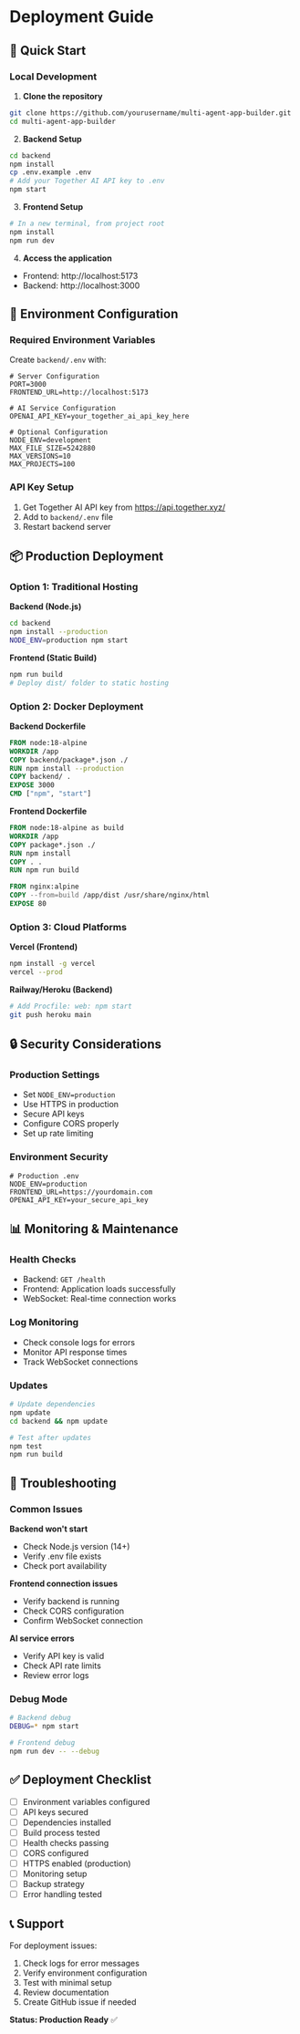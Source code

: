 # Deployment Guide

## 🚀 Quick Start

### Local Development

1. **Clone the repository**
```bash
git clone https://github.com/yourusername/multi-agent-app-builder.git
cd multi-agent-app-builder
```

2. **Backend Setup**
```bash
cd backend
npm install
cp .env.example .env
# Add your Together AI API key to .env
npm start
```

3. **Frontend Setup**
```bash
# In a new terminal, from project root
npm install
npm run dev
```

4. **Access the application**
- Frontend: http://localhost:5173
- Backend: http://localhost:3000

## 🔧 Environment Configuration

### Required Environment Variables

Create `backend/.env` with:
```env
# Server Configuration
PORT=3000
FRONTEND_URL=http://localhost:5173

# AI Service Configuration
OPENAI_API_KEY=your_together_ai_api_key_here

# Optional Configuration
NODE_ENV=development
MAX_FILE_SIZE=5242880
MAX_VERSIONS=10
MAX_PROJECTS=100
```

### API Key Setup

1. Get Together AI API key from https://api.together.xyz/
2. Add to `backend/.env` file
3. Restart backend server

## 📦 Production Deployment

### Option 1: Traditional Hosting

**Backend (Node.js)**
```bash
cd backend
npm install --production
NODE_ENV=production npm start
```

**Frontend (Static Build)**
```bash
npm run build
# Deploy dist/ folder to static hosting
```

### Option 2: Docker Deployment

**Backend Dockerfile**
```dockerfile
FROM node:18-alpine
WORKDIR /app
COPY backend/package*.json ./
RUN npm install --production
COPY backend/ .
EXPOSE 3000
CMD ["npm", "start"]
```

**Frontend Dockerfile**
```dockerfile
FROM node:18-alpine as build
WORKDIR /app
COPY package*.json ./
RUN npm install
COPY . .
RUN npm run build

FROM nginx:alpine
COPY --from=build /app/dist /usr/share/nginx/html
EXPOSE 80
```

### Option 3: Cloud Platforms

**Vercel (Frontend)**
```bash
npm install -g vercel
vercel --prod
```

**Railway/Heroku (Backend)**
```bash
# Add Procfile: web: npm start
git push heroku main
```

## 🔒 Security Considerations

### Production Settings
- Set `NODE_ENV=production`
- Use HTTPS in production
- Secure API keys
- Configure CORS properly
- Set up rate limiting

### Environment Security
```env
# Production .env
NODE_ENV=production
FRONTEND_URL=https://yourdomain.com
OPENAI_API_KEY=your_secure_api_key
```

## 📊 Monitoring & Maintenance

### Health Checks
- Backend: `GET /health`
- Frontend: Application loads successfully
- WebSocket: Real-time connection works

### Log Monitoring
- Check console logs for errors
- Monitor API response times
- Track WebSocket connections

### Updates
```bash
# Update dependencies
npm update
cd backend && npm update

# Test after updates
npm test
npm run build
```

## 🐛 Troubleshooting

### Common Issues

**Backend won't start**
- Check Node.js version (14+)
- Verify .env file exists
- Check port availability

**Frontend connection issues**
- Verify backend is running
- Check CORS configuration
- Confirm WebSocket connection

**AI service errors**
- Verify API key is valid
- Check API rate limits
- Review error logs

### Debug Mode
```bash
# Backend debug
DEBUG=* npm start

# Frontend debug
npm run dev -- --debug
```

## ✅ Deployment Checklist

- [ ] Environment variables configured
- [ ] API keys secured
- [ ] Dependencies installed
- [ ] Build process tested
- [ ] Health checks passing
- [ ] CORS configured
- [ ] HTTPS enabled (production)
- [ ] Monitoring setup
- [ ] Backup strategy
- [ ] Error handling tested

## 📞 Support

For deployment issues:
1. Check logs for error messages
2. Verify environment configuration
3. Test with minimal setup
4. Review documentation
5. Create GitHub issue if needed

**Status: Production Ready** ✅
